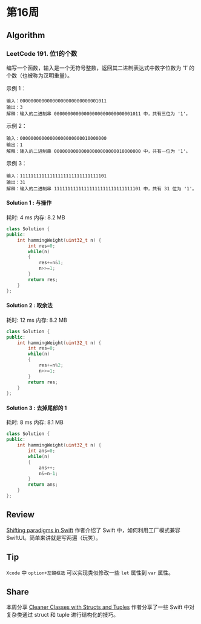 # 第16周

## Algorithm

### LeetCode 191. 位1的个数

编写一个函数，输入是一个无符号整数，返回其二进制表达式中数字位数为 ‘1’ 的个数（也被称为汉明重量）。


示例 1：

```
输入：00000000000000000000000000001011
输出：3
解释：输入的二进制串 00000000000000000000000000001011 中，共有三位为 '1'。

```

示例 2：

```
输入：00000000000000000000000010000000
输出：1
解释：输入的二进制串 00000000000000000000000010000000 中，共有一位为 '1'。

```

示例 3：

```
输入：11111111111111111111111111111101
输出：31
解释：输入的二进制串 11111111111111111111111111111101 中，共有 31 位为 '1'。

```



#### Solution 1 : 与操作

耗时: 4 ms
内存: 8.2 MB

```cpp
class Solution {
public:
    int hammingWeight(uint32_t n) {
        int res=0;
        while(n)
        {
            res+=n&1;
            n>>=1;
        }
        return res;
    }
};
```

#### Solution 2 : 取余法

耗时: 12 ms
内存: 8.2 MB

```cpp
class Solution {
public:
    int hammingWeight(uint32_t n) {
        int res=0;
        while(n)
        {
            res+=n%2;
            n>>=1;
        }
        return res;
    }
};

```

#### Solution 3 : 去掉尾部的 1

耗时: 8 ms
内存: 8.1 MB

```cpp
class Solution {
public:
    int hammingWeight(uint32_t n) {
        int ans=0;
        while(n)
        {
            ans++;
            n&=n-1;
        }
        return ans;
    }
};

```


## Review

[Shifting paradigms in Swift](https://www.swiftbysundell.com/posts/shifting-paradigms-in-swift) 作者介绍了 Swift 中，如何利用工厂模式兼容 SwiftUI。简单来讲就是写两遍（玩笑）。

## Tip

`Xcode` 中 `option+左键框选` 可以实现类似修改一些 `let` 属性到 `var` 属性。

## Share

本周分享 [Cleaner Classes with Structs and Tuples](https://appventure.me/posts/2019-02-24-anonymous-tuple-structs.html) 作者分享了一些 Swift 中对复杂类通过 struct 和 tuple 进行结构化的技巧。


